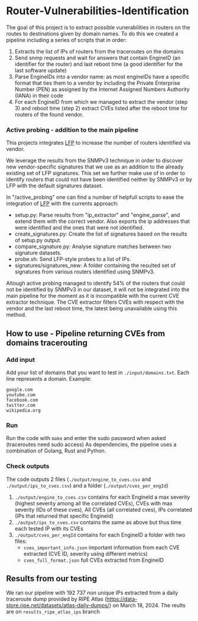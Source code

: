 # Router-Vulnerabilities-Identification

The goal of this project is to extract possible vunerabilities in routers on the routes to destinations given by domain names. To do this we created a pipeline including a series of scripts that in order:

1. Extracts the list of IPs of routers from the traceroutes on the domains
2. Send snmp requests and wait for answers that contain EngineID (an identifier for the router) and last reboot time (a good identifier for the last software update)
3. Parse EngineIDs into a vendor name: as most engineIDs have a specific format that ties them to a vendor by including the Private Enterprise Number (PEN) as assigned by the Internet Assigned Numbers Authority (IANA) in their code
4. For each EngineID from which we managed to extract the vendor (step 3) and reboot time (step 2) extract CVEs listed after the reboot time for routers of the found vendor.

### Active probing - addition to the main pipeline

This projects integrates [LFP](https://github.com/routerfingerprinting/lfp) to increase the number of routers identified via vendor.

We leverage the results from the SNMPv3 technique in order to discover new vendor-specific signatures that we use as an addition to the already existing set of LFP signatures.
This set we further make use of in order to identify routers that could not have been identified neither by SNMPv3 or by LFP with the default signatures dataset.

In "/active_probing" one can find a number of helpfull scripts to ease the integration of [LFP](https://github.com/routerfingerprinting/lfp) with the currents approach:

- setup.py: Parse results from "ip_extractor" and "engine_parse", and extend them with the correct vendor. Also exports the ip addresses that were identified and the ones that were not identified.
- create_signatures.py: Create the list of signatures based on the results of setup.py output.
- compare_signature.py: Analyse signature matches between two signature datasets.
- probe.sh: Send LFP-style probes to a list of IPs.
- signatures/signatures_new: A folder containing the resulted set of signatures from various routers identified using SNMPv3.

Altough active probing managed to identify 54% of the routers that could not be identified by SNMPv3 in our dataset, it will not be integrated into the main pipeline for the moment as it is incompatible with the current CVE extractor technique. The CVE extractor filters CVEs with respect with the vendor and the last reboot time, the latest being unavailable using this method.

## How to use - Pipeline returning CVEs from domains tracerouting

### Add input

Add your list of domains that you want to test in `./input/domains.txt`.
Each line represents a domain. Example:

```
google.com
youtube.com
facebook.com
twitter.com
wikipedia.org
```

### Run

Run the code with `make` and enter the sudo password when asked (traceroutes need sudo access)
As dependencies, the pipeline uses a combination of Golang, Rust and Python.

### Check outputs

The code outputs 2 files (`./output/engine_to_cves.csv` and `./output/ips_to_cves.csv`) and a folder (`./output/cves_per_engId`)

1. `./output/engine_to_cves.csv` contains for each EngineId a max severity (highest severity among all the correlated CVEs), CVEs with max severity (IDs of these cves), All CVEs (all correlated cves), IPs correlated (IPs that returned that specific EngineId)
2. `./output/ips_to_cves.csv` contains the same as above but thus time each tested IP with its CVEs
3. `./output/cves_per_engId` contains for each EngineID a folder with two files:
   - `cves_important_info.json` important information from each CVE extracted (CVE ID, severity using different metrics)
   - `cves_full_format.json` full CVEs extracted from EngineID




## Results from our testing
We ran our pipeline with 192 737 non unique IPs extracted from a daily traceroute dump provided by RIPE Atlas (https://data-store.ripe.net/datasets/atlas-daily-dumps/) on March 18, 2024. The reults are on `results_ripe_atlas_ips` branch 
